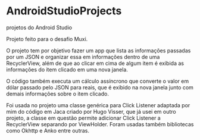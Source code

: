 # AndroidStudioProjects
projetos do Android Studio

Projeto feito para o desafio Muxi.

O projeto tem por objetivo fazer um app que lista as informações passadas por um JSON e organizar essa em informações dentro de uma RecyclerView, além de que ao clicar em cima de algum item é exibida as informações do item clicado em uma nova janela.

O código também executa um cálculo assíncrono que converte o valor em dólar passado pelo JSON para reais, que é exibido na nova janela junto com demais informações sobre o item clicado.

Foi usada no projeto uma classe genérica para Click Listener adaptada por mim do código em Jaca criado por Hugo Visser, que já usei em outro projeto, a classe em questão permite adicionar Click Listener a RecyclerView separando por ViewHolder. Foram usadas também bibliotecas como Okhttp e Anko entre outras.
